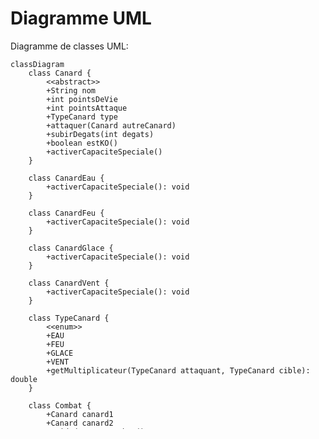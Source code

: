 # Diagramme UML

Diagramme de classes UML:

```mermaid
classDiagram
    class Canard {
        <<abstract>>
        +String nom
        +int pointsDeVie
        +int pointsAttaque
        +TypeCanard type
        +attaquer(Canard autreCanard)
        +subirDegats(int degats)
        +boolean estKO()
        +activerCapaciteSpeciale()
    }

    class CanardEau {
        +activerCapaciteSpeciale(): void
    }

    class CanardFeu {
        +activerCapaciteSpeciale(): void
    }

    class CanardGlace {
        +activerCapaciteSpeciale(): void
    }

    class CanardVent {
        +activerCapaciteSpeciale(): void
    }

    class TypeCanard {
        <<enum>>
        +EAU
        +FEU
        +GLACE
        +VENT
        +getMultiplicateur(TypeCanard attaquant, TypeCanard cible): double
    }

    class Combat {
        +Canard canard1
        +Canard canard2
        +void demarrerCombat()
    }

    class Main {
        +main(String[] args)
    }

    class CapaciteSpeciale {
        <<interface>>
        +activerCapaciteSpeciale(): void
    }

    class Statut {
        +String effet
        +int duree
        +void appliquerEffet(Canard cible)
    }

    class Combattant {
        <<interface>>
        +attaquer(Canard autreCanard)
        +subirDegats(int degats)
        +boolean estKO()
    }

    Canard <|-- CanardEau
    Canard <|-- CanardFeu
    Canard <|-- CanardGlace
    Canard <|-- CanardVent
    Canard o-- TypeCanard
    Combat o-- Canard
    Main o-- Combat
    Canard o-- Statut
    Canard ..|> CapaciteSpeciale
    Canard ..|> Combattant
    Canard ..|> CapaciteSpeciale
```

## Explication Diagramme
- `Main` est la classe principale qui contient la méthode `main` pour démarrer le programme.

- `Combat` est une classe qui gère le combat entre deux canards (boucle de jeu).

- `Canard` est une classe abstraite qui définit les propriétés et méthodes communes à tous les canards.

- `CanardEau`, `CanardFeu`, `CanardGlace` et `CanardVent` sont des sous-classes de `Canard` qui implémentent les capacités spéciales pour chaque type de canard.

- `TypeCanard` est une énumération qui définit les différents types de canards et fournit une méthode pour obtenir le multiplicateur de dégâts entre deux types de canards.	

- `CapaciteSpeciale` est une interface qui définit la méthode `activerCapaciteSpeciale` pour les capacités spéciales des canards.	

- `Statut` est une classe qui stocke l'effet appliqué et sa durée, et fournit une méthode pour appliquer l'effet à un canard.

- `Combattant` est une interface qui définit les méthodes `attaquer`, `subirDegats` et `estKO` pour les combattants.



## Explication et Réponses aux questions

### 1. Classes abstraites
- `Canard` pourrait être abstraite, car elle définit les propriétés et comportements communs aux différentes sous-classes.

### 2. Interfaces
- `CapaciteSpeciale` pour gérer les capacités spéciales.

### 3. Gestion des statuts (brûlé, paralysé...)
- Une classe `Statut` stocke l’effet appliqué et sa durée.
- Chaque canard a une liste de statuts actifs, mise à jour à chaque tour.

### 4. Avantages des classes/interfaces supplémentaires
- Facilite l’ajout de nouvelles capacités sans modifier les classes existantes.
- Standardise les comportements pour éviter la duplication du code.

### 5. Défis d’extensibilité
- Gestion des interactions entre types.
- Complexité accrue avec plus de capacités et de types.